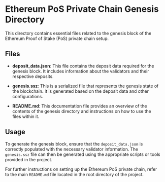 # Ethereum PoS Private Chain Genesis Directory

This directory contains essential files related to the genesis block of the Ethereum Proof of Stake (PoS) private chain setup.

## Files

- **deposit_data.json**: This file contains the deposit data required for the genesis block. It includes information about the validators and their respective deposits.

- **genesis.ssz**: This is a serialized file that represents the genesis state of the blockchain. It is generated based on the deposit data and other configurations.

- **README.md**: This documentation file provides an overview of the contents of the genesis directory and instructions on how to use the files within it.

## Usage

To generate the genesis block, ensure that the `deposit_data.json` is correctly populated with the necessary validator information. The `genesis.ssz` file can then be generated using the appropriate scripts or tools provided in the project.

For further instructions on setting up the Ethereum PoS private chain, refer to the main `README.md` file located in the root directory of the project.